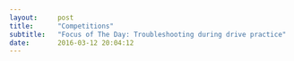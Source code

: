 ```yaml
---
layout:     post
title:      "Competitions"
subtitle:   "Focus of The Day: Troubleshooting during drive practice"
date:       2016-03-12 20:04:12
---
```


<object src="img/comp.pdf" type="application/pdf" width="100%" height="100%">
  <p>Alternative text - include a link <a href="img/comp.pdf">to the PDF!</a></p>
</object>